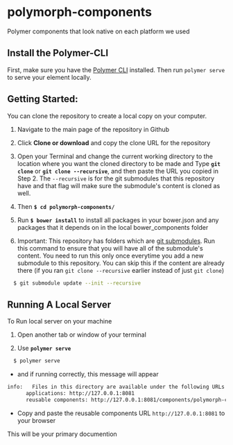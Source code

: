 # polymorph-components
Polymer components that look native on each platform we used

## Install the Polymer-CLI

First, make sure you have the [Polymer CLI](https://www.npmjs.com/package/polymer-cli) installed. Then run `polymer serve` to serve your element locally.

## Getting Started:
You can clone the repository to create a local copy on your computer. 

  1. Navigate to the main page of the repository in Github

  2. Click **Clone or download** and copy the clone URL for the repository

  3. Open your Terminal and change the current working directory to the location where you want the cloned directory to be made and Type **`git clone`** or **`git clone --recursive`**, and then paste the URL you copied in Step 2. The `--recursive` is for the git submodules that this repository have and that flag will make sure the submodule's content is cloned as well.  

  4. Then **`$ cd polymorph-components/`**

  5. Run **`$ bower install`** to install all packages in your bower.json and any packages that it depends on in the local bower_components folder

  6. Important: This repository has folders which are [git submodules][Git Submodules]. Run this command to ensure that you will have all of the submodule's content. You need to run this only once everytime you add a new submodule to this repository. You can skip this if the content are already there (if you ran `git clone --recursive` earlier instead of just `git clone`)

  ```bash
    $ git submodule update --init --recursive
  ``` 

## Running A Local Server
  To Run local server on your machine
  
  1. Open another tab  or window of your terminal

  2. Use **`polymer serve`** 

  ```bash
    $ polymer serve
  ```

  - and if running correctly, this message will appear

  ```bash
  info:   Files in this directory are available under the following URLs
        applications: http://127.0.0.1:8081
        reusable components: http://127.0.0.1:8081/components/polymorph-components/
  ```

- Copy and paste the reusable components URL `http://127.0.0.1:8081` to your browser

This will be your primary documention


  [Git Submodules]: https://github.com/blog/2104-working-with-submodules